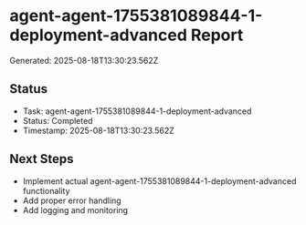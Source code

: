 # agent-agent-1755381089844-1-deployment-advanced Report

Generated: 2025-08-18T13:30:23.562Z

## Status
- Task: agent-agent-1755381089844-1-deployment-advanced
- Status: Completed
- Timestamp: 2025-08-18T13:30:23.562Z

## Next Steps
- Implement actual agent-agent-1755381089844-1-deployment-advanced functionality
- Add proper error handling
- Add logging and monitoring
